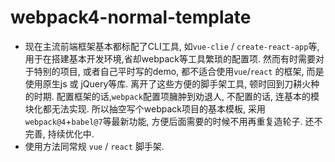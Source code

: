 # webpack4-normal-template
- 现在主流前端框架基本都标配了CLI工具, 如`vue-clie` / `create-react-app`等, 用于在搭建基本开发环境,省却webpack等工具繁琐的配置项. 然而有时需要对于特别的项目, 或者自己平时写的demo, 都不适合使用`vue`/`react` 的框架, 而是使用原生js 或 jQuery等库. 离开了这些方便的脚手架工具, 顿时回到刀耕火种的时期. 配置框架的话,`webpack`配置项臃肿到劝退人, 不配置的话, 连基本的模块化都无法实现. 所以抽空写个webpack项目的基本模板, 采用`webpack@4`+`babel@7`等最新功能, 方便后面需要的时候不用再重复造轮子. 还不完善, 持续优化中.
- 使用方法同常规 `vue` / `react` 脚手架.
